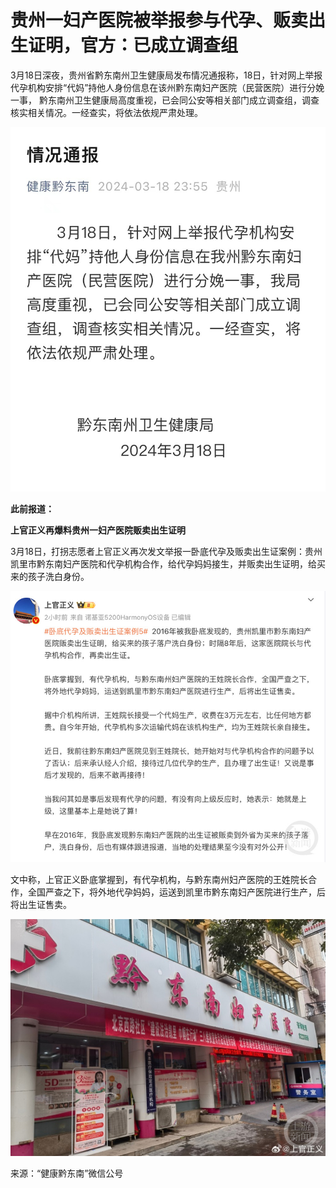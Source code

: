 # 贵州一妇产医院被举报参与代孕、贩卖出生证明，官方：已成立调查组

3月18日深夜，贵州省黔东南州卫生健康局发布情况通报称，18日，针对网上举报代孕机构安排“代妈”持他人身份信息在该州黔东南妇产医院（民营医院）进行分娩一事，
黔东南州卫生健康局高度重视，已会同公安等相关部门成立调查组，调查核实相关情况。一经查实，将依法依规严肃处理。

![b3a9af9e947c14cb25ac6acac37d94fc.jpg](https://raw.githubusercontent.com/qqhsx/qqnews_image/main/2024/03/19/贵州一妇产医院被举报参与代孕、贩卖出生证明，官方：已成立调查组/b3a9af9e947c14cb25ac6acac37d94fc.jpg)

**此前报道：**

**上官正义再爆料贵州一妇产医院贩卖出生证明**

3月18日，打拐志愿者上官正义再次发文举报一卧底代孕及贩卖出生证案例：贵州凯里市黔东南妇产医院和代孕机构合作，给代孕妈妈接生，并贩卖出生证明，给买来的孩子洗白身份。

![7e0cbd8fd63113c65282d63abe0cbc16.jpg](https://raw.githubusercontent.com/qqhsx/qqnews_image/main/2024/03/19/贵州一妇产医院被举报参与代孕、贩卖出生证明，官方：已成立调查组/7e0cbd8fd63113c65282d63abe0cbc16.jpg)

文中称，上官正义卧底掌握到，有代孕机构，与黔东南州妇产医院的王姓院长合作，全国严查之下，将外地代孕妈妈，运送到凯里市黔东南妇产医院进行生产，后将出生证售卖。

![8efa8043b283bb9a19747b85b26a053a.jpg](https://raw.githubusercontent.com/qqhsx/qqnews_image/main/2024/03/19/贵州一妇产医院被举报参与代孕、贩卖出生证明，官方：已成立调查组/8efa8043b283bb9a19747b85b26a053a.jpg)

来源：“健康黔东南”微信公号

